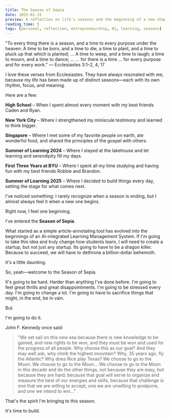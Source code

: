 ```yaml
---
title: The Season of Sepia
date: 2025-01-31
preview: A reflection on life's seasons and the beginning of a new chapter building an AI-integrated Learning Management System.
reading_time: 5
tags: [personal, reflection, entrepreneurship, AI, learning, seasons]
---
```


"To every thing there is a season, and a time to every purpose under the heaven:
 A time to be born, and a time to die; a time to plant, and a time to pluck up that which is planted; …
 A time to weep, and a time to laugh; a time to mourn, and a time to dance; …
 … for there is a time … for every purpose and for every work."
 — Ecclesiastes 3:1–2, 4, 17

I love these verses from Ecclesiastes. They have always resonated with me, because my life has been made up of distinct seasons—each with its own rhythm, focus, and meaning.

Here are a few:

**High School** – When I spent almost every moment with my best friends Caden and Ryan.

**New York City** – Where I strengthened my miniscule testimony and learned to think bigger.

**Singapore** – Where I met some of my favorite people on earth, ate wonderful food, and shared the principles of the gospel with others.

**Summer of Learning 2024** – Where I stayed at the lakehouse and let learning and serendipity fill my days.

**First Three Years at BYU** – Where I spent all my time studying and having fun with my best friends Robbie and Brandon.

**Summer of Learning 2025** – Where I decided to build things every day, setting the stage for what comes next.

I've noticed something: I rarely recognize when a season is ending, but I almost always feel it when a new one begins.

Right now, I feel one beginning.

I've entered the **Season of Sepia**.

What started as a simple article-annotating tool has evolved into the beginnings of an AI-integrated Learning Management System. If I'm going to take this idea and truly change how students learn, I will need to create a startup, but not just any startup. Its going to have to be a dragon killer. Because to succeed, we will have to dethrone a billion-dollar behemoth.

It's a little daunting.

So, yeah—welcome to the Season of Sepia.

It's going to be hard. Harder than anything I've done before.
I'm going to feel great thrills and great disappointments.
I'm going to be stressed every day.
I'm going to change a lot.
I'm going to have to sacrifice things that might, in the end, be in vain.

But.

I'm going to do it.

John F. Kennedy once said:

> "We set sail on this new sea because there is new knowledge to be gained, and new rights to be won, and they must be won and used for the progress of all people.
>  Why choose this as our goal? And they may well ask, why climb the highest mountain? Why, 35 years ago, fly the Atlantic? Why does Rice play Texas?
>  We choose to go to the Moon. We choose to go to the Moon… We choose to go to the Moon in this decade and do the other things, not because they are easy, but because they are hard; because that goal will serve to organize and measure the best of our energies and skills, because that challenge is one that we are willing to accept, one we are unwilling to postpone, and one we intend to win…"

That's the spirit I'm bringing to this season.

It's time to build.
